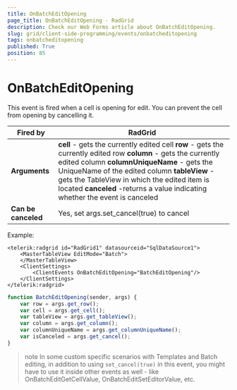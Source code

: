 ```yaml
---
title: OnBatchEditOpening
page_title: OnBatchEditOpening - RadGrid
description: Check our Web Forms article about OnBatchEditOpening.
slug: grid/client-side-programming/events/onbatcheditopening
tags: onbatcheditopening
published: True
position: 85
---
```


# OnBatchEditOpening

This event is fired when a cell is opening for edit. You can prevent the cell from opening by cancelling it.


|  **Fired by**  | RadGrid |
| ------ | ------ |
| **Arguments** | **cell** - gets the currently edited cell **row** - gets the currently edited row **column** - gets the currently edited column **columnUniqueName** - gets the UniqueName of the edited column **tableView** - gets the TableView in which the edited item is located **canceled** -returns a value indicating whether the event is canceled|
| **Can be canceled** |Yes, set args.set_cancel(true) to cancel|

Example:

````ASP.NET
<telerik:radgrid id="RadGrid1" datasourceid="SqlDataSource1">
    <MasterTableView EditMode="Batch">
    </MasterTableView>
    <ClientSettings>
        <ClientEvents OnBatchEditOpening="BatchEditOpening"/>
    </ClientSettings>
</telerik:radgrid>
````

````JavaScript
function BatchEditOpening(sender, args) {
    var row = args.get_row();
    var cell = args.get_cell();
    var tableView = args.get_tableView();
    var column = args.get_column();
    var columnUniqueName = args.get_columnUniqueName();
    var isCanceled = args.get_cancel();
}
````

>note In some custom specific scenarios with Templates and Batch editing, in addition to using `set_cancel(true)` in this event, you might have to use it inside other events as well - like OnBatchEditGetCellValue, OnBatchEditSetEditorValue, etc.
